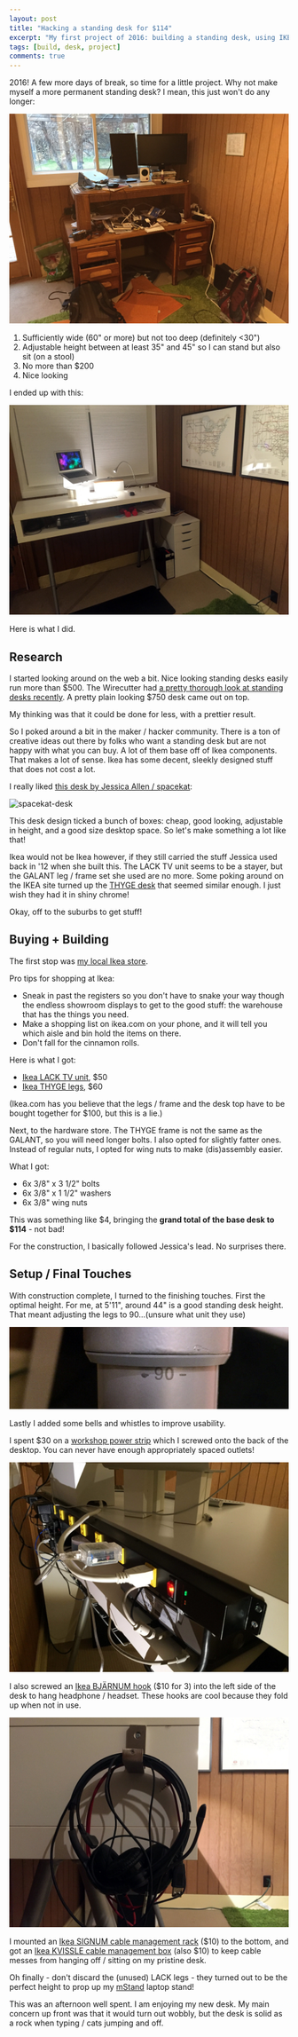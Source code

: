 ```yaml
---
layout: post
title: "Hacking a standing desk for $114"
excerpt: "My first project of 2016: building a standing desk, using IKEA components and some stuff from the hardware store."
tags: [build, desk, project]
comments: true
---
```


2016! A few more days of break, so time for a little project. Why not make myself a more permanent standing desk? I mean, this just won't do any longer:

![old-desk](/images/desk_before.jpg)

1. Sufficiently wide (60" or more) but not too deep (definitely <30")
1. Adjustable height between at least 35" and 45" so I can stand but also sit (on a stool)
1. No more than $200
1. Nice looking

I ended up with this:

![new-desk](/images/desk_after.jpg)

Here is what I did.

## Research

I started looking around on the web a bit. Nice looking standing desks easily run more than $500. The Wirecutter had [a pretty thorough look at standing desks recently](http://thewirecutter.com/reviews/best-standing-desk/). A pretty plain looking $750 desk came out on top. 

My thinking was that it could be done for less, with a prettier result.

So I poked around a bit in the maker / hacker community. There is a ton of creative ideas out there by folks who want a standing desk but are not happy with what you can buy. A lot of them base off of Ikea components. That makes a lot of sense. Ikea has some decent, sleekly designed stuff that does not cost a lot.

I really liked [this desk by Jessica Allen / spacekat](http://spacekat.me/blog/2012/07/26/diy-standing-desk/):

![spacekat-desk](http://spacekat.me/images/blog/ikea-hax/setup.jpg)

This desk design ticked a bunch of boxes: cheap, good looking, adjustable in height, and a good size desktop space. So let's make something a lot like that!

Ikea would not be Ikea however, if they still carried the stuff Jessica used back in '12 when she built this. The LACK TV unit seems to be a stayer, but the GALANT leg / frame set she used are no more. Some poking around on the IKEA site turned up the [THYGE desk](http://www.ikea.com/us/en/catalog/products/S49110931/) that seemed similar enough. I just wish they had it in shiny chrome!

Okay, off to the suburbs to get stuff!

## Buying + Building

The first stop was [my local Ikea store](http://www.openstreetmap.org/way/36316225#map=17/40.50918/-111.89365). 

Pro tips for shopping at Ikea:

* Sneak in past the registers so you don't have to snake your way though the endless showroom displays to get to the good stuff: the warehouse that has the things you need.
* Make a shopping list on ikea.com on your phone, and it will tell you which aisle and bin hold the items on there.
* Don't fall for the cinnamon rolls.

Here is what I got:

* [Ikea LACK TV unit](http://www.ikea.com/us/en/catalog/products/40105340/), $50
* [Ikea THYGE legs](http://www.ikea.com/us/en/catalog/products/S49110931/), $60

(Ikea.com has you believe that the legs / frame and the desk top have to be bought together for $100, but this is a lie.)

Next, to the hardware store. The THYGE frame is not the same as the GALANT, so you will need longer bolts. I also opted for slightly fatter ones. Instead of regular nuts, I opted for wing nuts to make (dis)assembly easier.

What I got:

* 6x 3/8" x 3 1/2" bolts
* 6x 3/8" x 1 1/2" washers
* 6x 3/8" wing nuts 

This was something like $4, bringing the **grand total of the base desk to $114** - not bad!

For the construction, I basically followed Jessica's lead. No surprises there. 

## Setup / Final Touches

With construction complete, I turned to the finishing touches. First the optimal height. For me, at 5'11", around 44" is a good standing desk height. That meant adjusting the legs to 90...(unsure what unit they use)

![desk-height](/images/desk-height.jpg)

Lastly I added some bells and whistles to improve usability.

I spent $30 on a [workshop power strip](http://www.lowes.com/pd_125292-16503-UTPBS010_0__?productId=1214065) which I screwed onto the back of the desktop. You can never have enough appropriately spaced outlets!

![desk-strip](/images/desk-strip.jpg)

I also screwed an [Ikea BJÄRNUM hook](http://www.ikea.com/us/en/catalog/products/60152590/) ($10 for 3) into the left side of the desk to hang headphone / headset. These hooks are cool because they fold up when not in use.

![desk-hook](/images/desk-hook.jpg)

I mounted an [Ikea SIGNUM cable management rack](http://www.ikea.com/us/en/catalog/products/30200253/) ($10) to the bottom, and got an [Ikea KVISSLE cable management box](http://www.ikea.com/us/en/catalog/products/30198028/) (also $10) to keep cable messes from hanging off / sitting on my pristine desk.

Oh finally - don't discard the (unused) LACK legs - they turned out to be the perfect height to prop up my [mStand](https://www.raindesigninc.com/mstand.html) laptop stand!

This was an afternoon well spent. I am enjoying my new desk. My main concern up front was that it would turn out wobbly, but the desk is solid as a rock when typing / cats jumping and off.